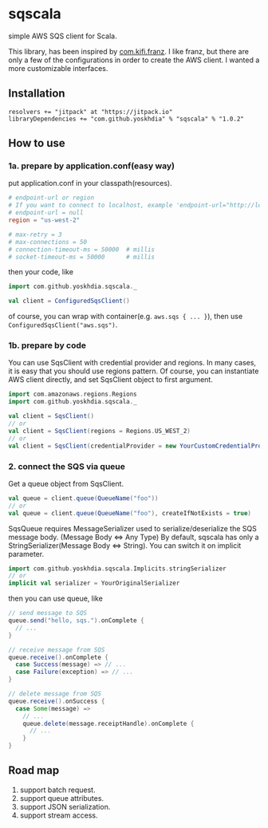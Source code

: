 # sqscala
simple AWS SQS client for Scala.

This library, has been inspired by [com.kifi.franz](https://github.com/kifi/franz).
I like franz, but there are only a few of the configurations in order to create the AWS client.
I wanted a more customizable interfaces.

## Installation

```
resolvers += "jitpack" at "https://jitpack.io"
libraryDependencies += "com.github.yoskhdia" % "sqscala" % "1.0.2"
```

## How to use

### 1a. prepare by application.conf(easy way)

put application.conf in your classpath(resources).

```conf
# endpoint-url or region
# If you want to connect to localhost, example 'endpoint-url="http://localhost:9324"'
# endpoint-url = null
region = "us-west-2"

# max-retry = 3
# max-connections = 50
# connection-timeout-ms = 50000  # millis
# socket-timeout-ms = 50000      # millis
```

then your code, like

```scala
import com.github.yoskhdia.sqscala._

val client = ConfiguredSqsClient()
```

of course, you can wrap with container(e.g. `aws.sqs { ... }`), then use `ConfiguredSqsClient("aws.sqs")`.


### 1b. prepare by code

You can use SqsClient with credential provider and regions.
In many cases, it is easy that you should use regions pattern.
Of course, you can instantiate AWS client directly, and set SqsClient object to first argument.

```scala
import com.amazonaws.regions.Regions
import com.github.yoskhdia.sqscala._

val client = SqsClient()
// or
val client = SqsClient(regions = Regions.US_WEST_2)
// or
val client = SqsClient(credentialProvider = new YourCustomCredentialProvider())
```

### 2. connect the SQS via queue

Get a queue object from SqsClient.

```scala
val queue = client.queue(QueueName("foo"))
// or
val queue = client.queue(QueueName("foo"), createIfNotExists = true)
```

SqsQueue requires MessageSerializer used to serialize/deserialize the SQS message body.
(Message Body <=> Any Type)
By default, sqscala has only a StringSerializer(Message Body <=> String).
You can switch it on implicit parameter.

```scala
import com.github.yoskhdia.sqscala.Implicits.stringSerializer
// or
implicit val serializer = YourOriginalSerializer
```

then you can use queue, like

```scala
// send message to SQS
queue.send("hello, sqs.").onComplete {
  // ...
}

// receive message from SQS
queue.receive().onComplete {
  case Success(message) => // ...
  case Failure(exception) => // ...
}

// delete message from SQS
queue.receive().onSuccess {
  case Some(message) =>
    // ...
    queue.delete(message.receiptHandle).onComplete {
      // ...
    }
}
```

## Road map

1. support batch request.
2. support queue attributes.
3. support JSON serialization.
4. support stream access.
